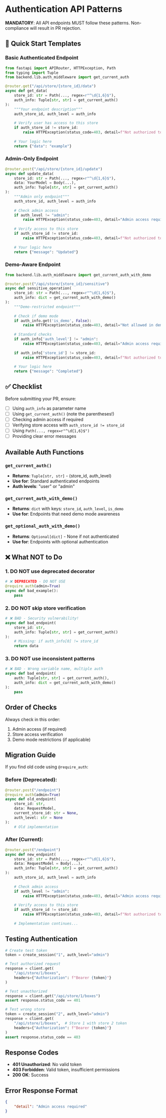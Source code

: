 # Authentication API Patterns

**MANDATORY**: All API endpoints MUST follow these patterns. Non-compliance will result in PR rejection.

## 🚀 Quick Start Templates

### Basic Authenticated Endpoint
```python
from fastapi import APIRouter, HTTPException, Path
from typing import Tuple
from backend.lib.auth_middleware import get_current_auth

@router.get("/api/store/{store_id}/data")
async def get_data(
    store_id: str = Path(..., regex=r"^\d{1,6}$"),
    auth_info: Tuple[str, str] = get_current_auth()
):
    """Your endpoint description"""
    auth_store_id, auth_level = auth_info
    
    # Verify user has access to this store
    if auth_store_id != store_id:
        raise HTTPException(status_code=403, detail=f"Not authorized to access store {store_id}")
    
    # Your logic here
    return {"data": "example"}
```

### Admin-Only Endpoint
```python
@router.post("/api/store/{store_id}/update")
async def update_data(
    store_id: str = Path(..., regex=r"^\d{1,6}$"),
    data: YourModel = Body(...),
    auth_info: Tuple[str, str] = get_current_auth()
):
    """Admin only endpoint"""
    auth_store_id, auth_level = auth_info
    
    # Check admin access
    if auth_level != "admin":
        raise HTTPException(status_code=403, detail="Admin access required")
    
    # Verify access to this store
    if auth_store_id != store_id:
        raise HTTPException(status_code=403, detail=f"Not authorized to access store {store_id}")
    
    # Your logic here
    return {"message": "Updated"}
```

### Demo-Aware Endpoint
```python
from backend.lib.auth_middleware import get_current_auth_with_demo

@router.post("/api/store/{store_id}/sensitive")
async def sensitive_operation(
    store_id: str = Path(..., regex=r"^\d{1,6}$"),
    auth_info: dict = get_current_auth_with_demo()
):
    """Demo-restricted endpoint"""
    
    # Check if demo mode
    if auth_info.get('is_demo', False):
        raise HTTPException(status_code=403, detail="Not allowed in demo mode")
    
    # Standard checks
    if auth_info['auth_level'] != "admin":
        raise HTTPException(status_code=403, detail="Admin access required")
    
    if auth_info['store_id'] != store_id:
        raise HTTPException(status_code=403, detail=f"Not authorized to access store {store_id}")
    
    # Your logic here
    return {"message": "Completed"}
```

## ✅ Checklist

Before submitting your PR, ensure:

- [ ] Using `auth_info` as parameter name
- [ ] Using `get_current_auth()` (note the parentheses!)
- [ ] Checking admin access if required
- [ ] Verifying store access with `auth_store_id != store_id`
- [ ] Using `Path(..., regex=r"^\d{1,6}$")`
- [ ] Providing clear error messages

## Available Auth Functions

### `get_current_auth()`
- **Returns**: `Tuple[str, str]` - (store_id, auth_level)
- **Use for**: Standard authenticated endpoints
- **Auth levels**: "user" or "admin"

### `get_current_auth_with_demo()`
- **Returns**: `dict` with keys: `store_id`, `auth_level`, `is_demo`
- **Use for**: Endpoints that need demo mode awareness

### `get_optional_auth_with_demo()`
- **Returns**: `Optional[dict]` - None if not authenticated
- **Use for**: Endpoints with optional authentication

## ❌ What NOT to Do

### 1. DO NOT use deprecated decorator
```python
# ❌ DEPRECATED - DO NOT USE
@require_auth(admin=True)
async def bad_example():
    pass
```

### 2. DO NOT skip store verification
```python
# ❌ BAD - Security vulnerability!
async def bad_endpoint(
    store_id: str,
    auth_info: Tuple[str, str] = get_current_auth()
):
    # Missing: if auth_info[0] != store_id
    return data  
```

### 3. DO NOT use inconsistent patterns
```python
# ❌ BAD - Wrong variable name, multiple auth
async def bad_endpoint(
    auth: Tuple[str, str] = get_current_auth(),
    auth_info: dict = get_current_auth_with_demo()
):
    pass
```

## Order of Checks

Always check in this order:
1. Admin access (if required)
2. Store access verification
3. Demo mode restrictions (if applicable)

## Migration Guide

If you find old code using `@require_auth`:

### Before (Deprecated):
```python
@router.post("/endpoint")
@require_auth(admin=True)
async def old_endpoint(
    store_id: str,
    data: RequestModel,
    current_store_id: str = None,
    auth_level: str = None
):
    # Old implementation
```

### After (Current):
```python
@router.post("/endpoint")
async def new_endpoint(
    store_id: str = Path(..., regex=r"^\d{1,6}$"),
    data: RequestModel = Body(...),
    auth_info: Tuple[str, str] = get_current_auth()
):
    auth_store_id, auth_level = auth_info
    
    # Check admin access
    if auth_level != "admin":
        raise HTTPException(status_code=403, detail="Admin access required")
    
    # Verify access to this store
    if auth_store_id != store_id:
        raise HTTPException(status_code=403, detail=f"Not authorized to access store {store_id}")
    
    # Implementation continues...
```

## Testing Authentication

```python
# Create test token
token = create_session("1", auth_level="admin")

# Test authorized request
response = client.get(
    "/api/store/1/boxes",
    headers={"Authorization": f"Bearer {token}"}
)

# Test unauthorized
response = client.get("/api/store/1/boxes")
assert response.status_code == 401

# Test wrong store
token = create_session("2", auth_level="admin")
response = client.get(
    "/api/store/1/boxes",  # Store 1 with store 2 token
    headers={"Authorization": f"Bearer {token}"}
)
assert response.status_code == 403
```

## Response Codes

- **401 Unauthorized**: No valid token
- **403 Forbidden**: Valid token, insufficient permissions
- **200 OK**: Success

## Error Response Format
```json
{
    "detail": "Admin access required"
}
```